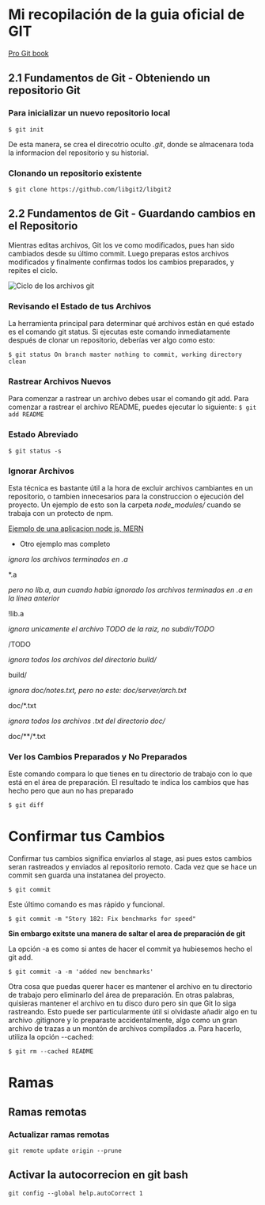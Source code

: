 # Mi recopilación de la guia oficial de GIT 

[Pro Git book](https://git-scm.com/book/es/v2)

## 2.1 Fundamentos de Git - Obteniendo un repositorio Git

### Para inicializar un nuevo repositorio local 

 `$ git init`  

De esta manera, se crea el direcotrio oculto *.git*, donde se almacenara toda la informacion del repositorio y su historial.  

### Clonando un repositorio existente

`$ git clone https://github.com/libgit2/libgit2`

## 2.2 Fundamentos de Git - Guardando cambios en el Repositorio

Mientras editas archivos, Git los ve como modificados, pues han sido cambiados desde su último commit. Luego preparas estos archivos modificados y finalmente confirmas todos los cambios preparados, y repites el ciclo.

![Ciclo de los archivos git](https://git-scm.com/book/en/v2/images/lifecycle.png)

### Revisando el Estado de tus Archivos

La herramienta principal para determinar qué archivos están en qué estado es el comando git status. Si ejecutas este comando inmediatamente después de clonar un repositorio, deberías ver algo como esto:

`$ git status
On branch master
nothing to commit, working directory clean`

### Rastrear Archivos Nuevos

Para comenzar a rastrear un archivo debes usar el comando git add. Para comenzar a rastrear el archivo README, puedes ejecutar lo siguiente:
`$ git add README`

### Estado Abreviado

`$ git status -s`

### Ignorar Archivos

Esta técnica es bastante útil a la hora de excluir archivos cambiantes en un repositorio, o tambien innecesarios para la construccion o ejecución del proyecto.
Un ejemplo de esto son la carpeta *node_modules/* cuando se trabaja con un protecto de npm.

[Ejemplo de una aplicacion node js, MERN ](https://github.com/santiquinterog/PageTour-ReactApp/blob/master/.gitignore)

- Otro ejemplo mas completo 

*ignora los archivos terminados en .a*

*.a

*pero no lib.a, aun cuando había ignorado los archivos terminados en .a en la línea anterior*

!lib.a

*ignora unicamente el archivo TODO de la raiz, no subdir/TODO*

/TODO

*ignora todos los archivos del directorio build/*

build/

*ignora doc/notes.txt, pero no este: doc/server/arch.txt*

doc/*.txt

*ignora todos los archivos .txt del directorio doc/*

doc/**/*.txt

### Ver los Cambios Preparados y No Preparados

Este comando compara lo que tienes en tu directorio de trabajo con lo que está en el área de preparación. El resultado te indica los cambios que has hecho pero que aun no has preparado


`$ git diff`

# Confirmar tus Cambios

Confirmar tus cambios significa enviarlos al stage, asi pues estos cambios seran rastreados y enviados al repositorio remoto.
Cada vez que se hace un commit sen guarda una instatanea del proyecto.

`$ git commit`

Este último comando es mas rápido y funcional.

`$ git commit -m "Story 182: Fix benchmarks for speed"`

**Sin embargo exitste una manera de saltar el area de preparación de git**

La opción -a es como si antes de hacer el commit ya hubiesemos hecho el git add.

`$ git commit -a -m 'added new benchmarks'`

Otra cosa que puedas querer hacer es mantener el archivo en tu directorio de trabajo pero eliminarlo del área de preparación. En otras palabras, quisieras mantener el archivo en tu disco duro pero sin que Git lo siga rastreando. Esto puede ser particularmente útil si olvidaste añadir algo en tu archivo .gitignore y lo preparaste accidentalmente, algo como un gran archivo de trazas a un montón de archivos compilados .a. Para hacerlo, utiliza la opción --cached:

`$ git rm --cached README`

# Ramas

## Ramas remotas

### Actualizar ramas remotas

`git remote update origin --prune`

## Activar la autocorrecion en git bash

`git config --global help.autoCorrect 1`



